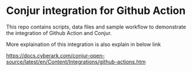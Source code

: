 # Conjur integration for Github Action
This repo contains scripts, data files and sample workflow to demonstrate the integration of Github Action and Conjur. 

More explaination of this integration is also explain in below link

https://docs.cyberark.com/conjur-open-source/latest/en/Content/Integrations/github-actions.htm

